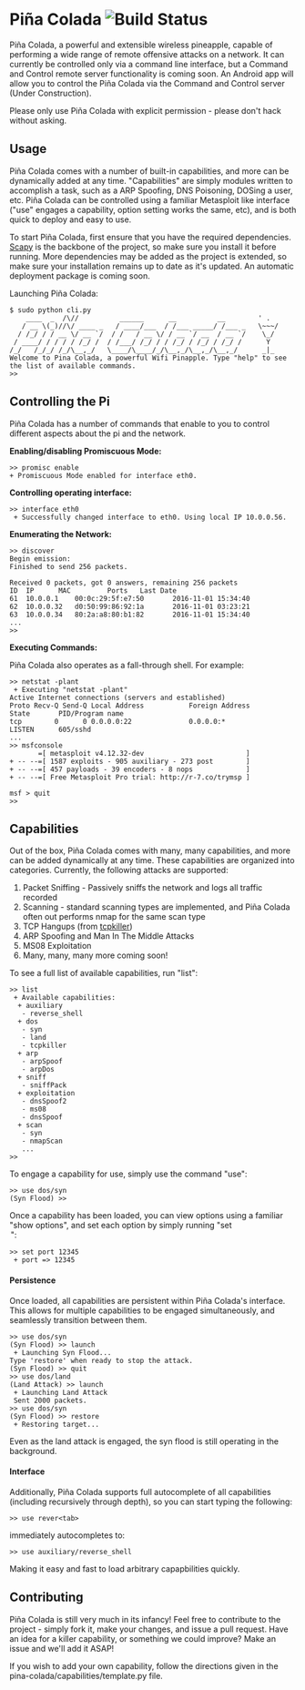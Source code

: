 # Piña Colada ![Build Status](https://travis-ci.org/ecthros/pina-colada.svg?branch=master)

Piña Colada, a powerful and extensible wireless pineapple, capable of performing a wide range of remote offensive attacks on a network. It can currently be controlled only via a command line interface, but a Command and Control remote server functionality is coming soon. An Android app will allow you to control the Piña Colada via the Command and Control server (Under Construction).

Please only use Piña Colada with explicit permission - please don't hack without asking.

## Usage
Piña Colada comes with a number of built-in capabilities, and more can be dynamically added at any time. "Capabilities" are simply modules written to accomplish a task, such as a ARP Spoofing, DNS Poisoning, DOSing a user, etc. Piña Colada can be controlled using a familiar Metasploit like interface ("use" engages a capability, option setting works the same, etc), and is both quick to deploy and easy to use. 

To start Piña Colada, first ensure that you have the required dependencies. [Scapy](http://www.secdev.org/projects/scapy/) is the backbone of the project, so make sure you install it before running. More dependencies may be added as the project is extended, so make sure your installation remains up to date as it's updated. An automatic deployment package is coming soon. 

Launching Piña Colada:
```
$ sudo python cli.py
    ____  _  /\//          ______      __          __        ' .
   / __ \(_)//\/ ____ _   / ____/___  / /___ _____/ /___ _   \~~~/
  / /_/ / / __ \/ __ `/  / /   / __ \/ / __ `/ __  / __ `/    \_/
 / ____/ / / / / /_/ /  / /___/ /_/ / / /_/ / /_/ / /_/ /      Y
/_/   /_/_/ /_/\__,_/   \____/\____/_/\__,_/\__,_/\__,_/      _|_
Welcome to Pina Colada, a powerful Wifi Pinapple. Type "help" to see the list of available commands.
>>
```

## Controlling the Pi

Piña Colada has a number of commands that enable to you to control different aspects about the pi and the network. 

**Enabling/disabling Promiscuous Mode:**
```
>> promisc enable
+ Promiscuous Mode enabled for interface eth0.
```

**Controlling operating interface:**
```
>> interface eth0
 + Successfully changed interface to eth0. Using local IP 10.0.0.56.
```

**Enumerating the Network:**
```
>> discover
Begin emission:
Finished to send 256 packets.

Received 0 packets, got 0 answers, remaining 256 packets
ID	IP		MAC			Ports	Last Date
61	10.0.0.1	00:0c:29:5f:e7:50		2016-11-01 15:34:40
62	10.0.0.32	d0:50:99:86:92:1a		2016-11-01 03:23:21
63	10.0.0.34	80:2a:a8:80:b1:82		2016-11-01 15:34:40
...
>> 
```

**Executing Commands:**

Piña Colada also operates as a fall-through shell. For example:
```
>> netstat -plant
 + Executing "netstat -plant"
Active Internet connections (servers and established)
Proto Recv-Q Send-Q Local Address           Foreign Address         State       PID/Program name
tcp        0      0 0.0.0.0:22              0.0.0.0:*               LISTEN      605/sshd
...
>> msfconsole
       =[ metasploit v4.12.32-dev                         ]
+ -- --=[ 1587 exploits - 905 auxiliary - 273 post        ]
+ -- --=[ 457 payloads - 39 encoders - 8 nops             ]
+ -- --=[ Free Metasploit Pro trial: http://r-7.co/trymsp ]

msf > quit
>> 
```

## Capabilities

Out of the box, Piña Colada comes with many, many capabilities, and more can be added dynamically at any time. These capabilities are organized into categories. Currently, the following attacks are supported: 

1. Packet Sniffing - Passively sniffs the network and logs all traffic recorded
2. Scanning - standard scanning types are implemented, and Piña Colada often out performs nmap for the same scan type
3. TCP Hangups (from [tcpkiller](https://github.com/Kkevsterrr/tcpkiller))
4. ARP Spoofing and Man In The Middle Attacks
5. MS08 Exploitation
6. Many, many, many more coming soon!

To see a full list of available capabilities, run "list": 

```
>> list
 + Available capabilities:
  + auxiliary
   - reverse_shell
  + dos
   - syn
   - land
   - tcpkiller
  + arp
   - arpSpoof
   - arpDos
  + sniff
   - sniffPack
  + exploitation
   - dnsSpoof2
   - ms08
   - dnsSpoof
  + scan
   - syn
   - nmapScan
   ...
>>
```

To engage a capability for use, simply use the command "use":

```
>> use dos/syn
(Syn Flood) >>
```

Once a capability has been loaded, you can view options using a familiar "show options", and set each option by simply running "set <OPTION> <VALUE>":
```
>> set port 12345 
 + port => 12345
```

#### Persistence

Once loaded, all capabilities are persistent within Piña Colada's interface. This allows for multiple capabilities to be engaged simultaneously, and seamlessly transition between them. 
```
>> use dos/syn
(Syn Flood) >> launch
 + Launching Syn Flood...
Type 'restore' when ready to stop the attack.
(Syn Flood) >> quit
>> use dos/land
(Land Attack) >> launch
 + Launching Land Attack
 Sent 2000 packets.
>> use dos/syn
(Syn Flood) >> restore
 + Restoring target...
```
Even as the land attack is engaged, the syn flood is still operating in the background.

#### Interface

Additionally, Piña Colada supports full autocomplete of all capabilities (including recursively through depth), so you can start typing the following: 
```
>> use rever<tab>
```
immediately autocompletes to: 
```
>> use auxiliary/reverse_shell
```

Making it easy and fast to load arbitrary capapbilities quickly. 



## Contributing
Piña Colada is still very much in its infancy! Feel free to contribute to the project - simply fork it, make your changes, and issue a pull request. Have an idea for a killer capability, or something we could improve? Make an issue and we'll add it ASAP!

If you wish to add your own capability, follow the directions given in the pina-colada/capabilities/template.py file.
